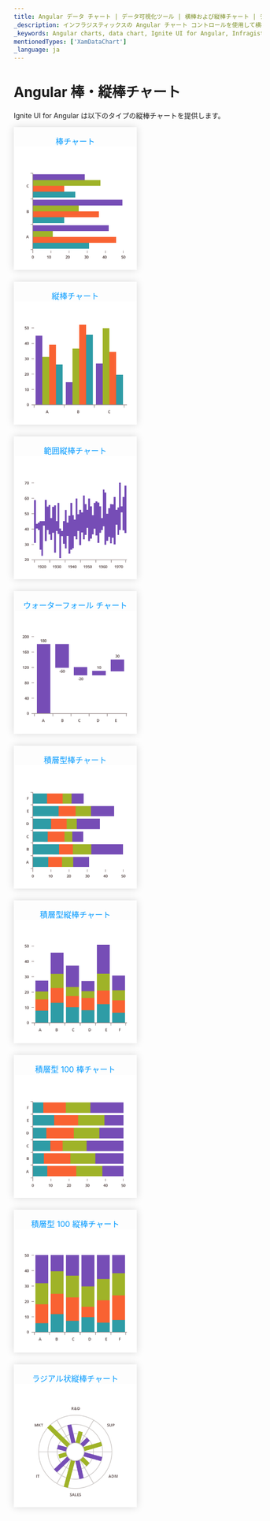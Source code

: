 ```yaml
---
title: Angular データ チャート | データ可視化ツール | 横棒および縦棒チャート | データ バインディング | インフラジスティックス
_description: インフラジスティックスの Angular チャート コントロールを使用して横棒チャート、積層型縦棒チャート、ウォーターフォール チャートなどの横棒および縦棒のチャートを作成します。Ignite UI for Angular グラフ タイプについて説明します。
_keywords: Angular charts, data chart, Ignite UI for Angular, Infragistics, Angular チャート, データ チャート, インフラジスティックス
mentionedTypes: ['XamDataChart']
_language: ja
---
```


# Angular 棒・縦棒チャート

Ignite UI for Angular は以下のタイプの縦棒チャートを提供します。

<section class="feature__container">
    <style>
        .linkContent,
        .linkContent:hover {
            display: flex;
            flex-flow: column;
            align-items: center;
            box-shadow: none;
        }
        .link {
            display: inline-block;
            font-size: 1.0rem;
            color: #0099ff;
            cursor: pointer;
            padding-top: 1.0rem;
            margin-right: 1.0rem;
            margin-bottom: 1.5rem;
            box-shadow: 0 0 15px rgba(0,0,0,.15);
        }
        .link:hover {
            box-shadow: 0 0 15px rgba(0,0,0,.25);
        }
        .img {
            width: 250px;
            height: 250px;
            box-shadow: none;
        }
    </style>
    <body>
        <div class="link" href="data-chart-type-category-bar-series.md">
            <div class="linkContent">
                <div>棒チャート</div>
                <img class="img" src="../images/charts/data-chart-type-category-bar-series.png">
            </div>
        </div>
        <div class="link" href="data-chart-type-category-column-series.md">
            <div class="linkContent">
                <div>縦棒チャート</div>
                <img class="img" src="../images/charts/data-chart-type-category-column-series.png">
            </div>
        </div>
        <div class="link" href="data-chart-type-range-column-series.md">
            <div class="linkContent">
                <div>範囲縦棒チャート</div>
                <img class="img" src="../images/charts/data-chart-type-range-column-series.png">
            </div>
        </div>
        <div class="link" href="data-chart-type-category-waterfall-series.md">
            <div class="linkContent">
                <div>ウォーターフォール チャート</div>
                <img class="img" src="../images/charts/data-chart-type-category-waterfall-series.png">
            </div>
        </div>
        <br>
        <div class="link" href="data-chart-type-stacked-bar-series.md">
            <div class="linkContent">
                <div>積層型棒チャート</div>
                <img class="img" src="../images/charts/data-chart-type-stacked-bar-series.png">
            </div>
        </div>
        <div class="link" href="data-chart-type-stacked-column-series.md">
            <div class="linkContent">
                <div>積層型縦棒チャート</div>
                <img class="img" src="../images/charts/data-chart-type-stacked-column-series.png">
            </div>
        </div>
        <div class="link" href="data-chart-type-stacked-100-bar-series.md">
            <div class="linkContent">
                <div>積層型 100 棒チャート</div>
                <img class="img" src="../images/charts/data-chart-type-stacked-100-bar-series.png">
            </div>
        </div>
        <div class="link" href="data-chart-type-stacked-100-column-series.md">
            <div class="linkContent">
                <div>積層型 100 縦棒チャート</div>
                <img class="img" src="../images/charts/data-chart-type-stacked-100-column-series.png">
            </div>
        </div>
        <br>
        <div class="link" href="data-chart-type-radial-column-series.md">
            <div class="linkContent">
                <div>ラジアル状縦棒チャート</div>
                <img class="img" src="../images/charts/data-chart-type-radial-column-series.png">
            </div>
        </div>
    </body>
</section>
